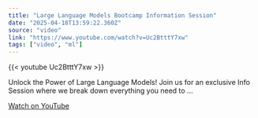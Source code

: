 ```yaml
---
title: "Large Language Models Bootcamp Information Session"
date: "2025-04-18T13:59:22.360Z"
source: "video"
link: "https://www.youtube.com/watch?v=Uc2BtttY7xw"
tags: ["video", "ml"]
---
```


{{< youtube Uc2BtttY7xw >}}

Unlock the Power of Large Language Models! Join us for an exclusive Info Session where we break down everything you need to ...

[Watch on YouTube](https://www.youtube.com/watch?v=Uc2BtttY7xw)

